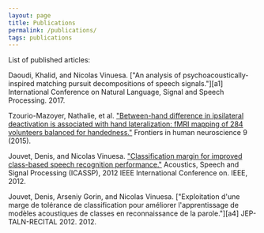 ```yaml
---
layout: page
title: Publications
permalink: /publications/
tags: publications
---
```


List of published articles:

Daoudi, Khalid, and Nicolas Vinuesa. ["An analysis of psychoacoustically-inspired matching pursuit decompositions of speech signals."][a1] International Conference on Natural Language, Signal and Speech Processing. 2017.

Tzourio-Mazoyer, Nathalie, et al. ["Between-hand difference in ipsilateral deactivation is associated with hand lateralization: fMRI mapping of 284 volunteers balanced for handedness."][a2] Frontiers in human neuroscience 9 (2015).

Jouvet, Denis, and Nicolas Vinuesa. ["Classification margin for improved class-based speech recognition performance."][a3] Acoustics, Speech and Signal Processing (ICASSP), 2012 IEEE International Conference on. IEEE, 2012.

Jouvet, Denis, Arseniy Gorin, and Nicolas Vinuesa. ["Exploitation d'une marge de tolérance de classification pour améliorer l'apprentissage de modèles acoustiques de classes en reconnaissance de la parole."][a4] JEP-TALN-RECITAL 2012. 2012.

[a3]: http://dx.doi.org/10.1109/ICASSP.2012.6288866
[a2]: http://dx.doi.org/10.3389/fnhum.2015.00005
[a3]: http://dx.doi.org/10.1109/ICASSP.2012.6288866
